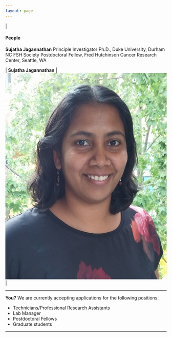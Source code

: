 ```yaml
---
layout: page
---
```

|
#### People

**Sujatha Jagannathan**
Principle Investigator
Ph.D., Duke University, Durham NC
FSH Society Postdoctoral Fellow, Fred Hutchinson Cancer Research Center, Seattle, WA

| **Sujatha Jagannathan**  | ![Suja Jagannathan](/img/SJ_photo_for_flyer.jpg) |

----

**You?**
We are currently accepting applications for the following positions:
* Technicians/Professional Research Assistants
* Lab Manager
* Postdoctoral Fellows
* Graduate students

----
